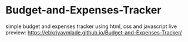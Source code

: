 # Budget-and-Expenses-Tracker
simple budget and expenses tracker using html, css and javascript
live preview: https://ebkriyavmlade.github.io/Budget-and-Expenses-Tracker/
